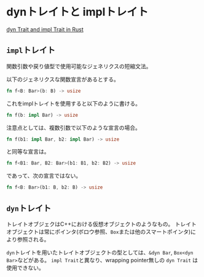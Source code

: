 # dynトレイトと implトレイト

[dyn Trait and impl Trait in Rust](https://www.ncameron.org/blog/dyn-trait-and-impl-trait-in-rust/)

## `impl`トレイト

関数引数や戻り値型で使用可能なジェネリクスの短縮文法。

以下のジェネリクスな関数宣言があるとする。

```rust
fn f<B: Bar>(b: B) -> usize
```

これをimplトレイトを使用すると以下のように書ける。

```rust
fn f(b: impl Bar) -> usize
```

注意点としては、複数引数で以下のような宣言の場合。

```rust
fn f(b1: impl Bar, b2: impl Bar) -> usize
```

と同等な宣言は。

```rust
fn f<B1: Bar, B2: Bar>(b1: B1, b2: B2) -> usize
```

であって、次の宣言ではない。

```rust
fn f<B: Bar>(b1: B, b2: B) -> usize
```

## `dyn`トレイト

トレイトオブジェクはC++における仮想オブジェクトのようなもの。
トレイトオブジェクトは常にポインタ(ボロウ参照、`Box`または他のスマートポインタ)により参照される。

`dyn`トレイトを用いたトレイトオブジェクトの型としては、`&dyn Bar`, `Box<dyn Bar>`などがある。
`impl Trait`と異なり、wrapping pointer無しの `dyn Trait` は使用できない。
